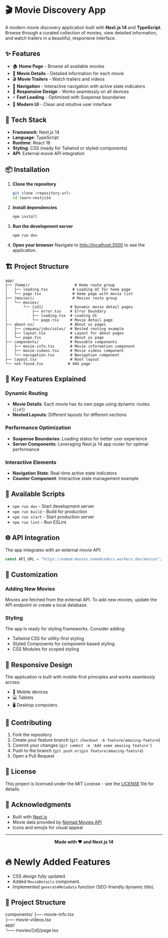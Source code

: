 # 🎬 Movie Discovery App

A modern movie discovery application built with **Next.js 14** and **TypeScript**. Browse through a curated collection of movies, view detailed information, and watch trailers in a beautiful, responsive interface.

## ✨ Features

- 🏠 **Home Page** - Browse all available movies
- 🎥 **Movie Details** - Detailed information for each movie
- 🎬 **Movie Trailers** - Watch trailers and videos
- 🧭 **Navigation** - Interactive navigation with active state indicators
- 📱 **Responsive Design** - Works seamlessly on all devices
- ⚡ **Fast Loading** - Optimized with Suspense boundaries
- 🎨 **Modern UI** - Clean and intuitive user interface

## 🚀 Tech Stack

- **Framework**: Next.js 14
- **Language**: TypeScript
- **Runtime**: React 18
- **Styling**: CSS (ready for Tailwind or styled-components)
- **API**: External movie API integration

## 📦 Installation

1. **Clone the repository**
   ```bash
   git clone <repository-url>
   cd learn-nestjs14
   ```

2. **Install dependencies**
   ```bash
   npm install
   ```

3. **Run the development server**
   ```bash
   npm run dev
   ```

4. **Open your browser**
   Navigate to [http://localhost:3000](http://localhost:3000) to see the application.

## 🏗️ Project Structure

```
app/
├── (home)/                    # Home route group
│   ├── loading.tsx           # Loading UI for home page
│   └── page.tsx              # Home page with movie list
├── (movies)/                 # Movies route group
│   └── movies/
│       └── [id]/            # Dynamic movie detail pages
│           ├── error.tsx    # Error boundary
│           ├── loading.tsx  # Loading UI
│           └── page.tsx     # Movie detail page
├── about-us/                # About us pages
│   ├── company/jobs/sales/  # Nested routing example
│   ├── layout.tsx           # Layout for about pages
│   └── page.tsx             # About us page
├── components/              # Reusable components
│   ├── movie-info.tsx       # Movie information component
│   ├── movie-videos.tsx     # Movie videos component
│   └── navigation.tsx       # Navigation component
├── layout.tsx               # Root layout
└── not-found.tsx           # 404 page
```

## 🎯 Key Features Explained

### Dynamic Routing
- **Movie Details**: Each movie has its own page using dynamic routes (`[id]`)
- **Nested Layouts**: Different layouts for different sections

### Performance Optimization
- **Suspense Boundaries**: Loading states for better user experience
- **Server Components**: Leveraging Next.js 14 app router for optimal performance

### Interactive Elements
- **Navigation State**: Real-time active state indicators
- **Counter Component**: Interactive state management example


## 🔧 Available Scripts

- `npm run dev` - Start development server
- `npm run build` - Build for production
- `npm run start` - Start production server
- `npm run lint` - Run ESLint

## 🌐 API Integration

The app integrates with an external movie API:
```typescript
const API_URL = "https://nomad-movies.nomadcoders.workers.dev/movies";
```

## 🎨 Customization

### Adding New Movies
Movies are fetched from the external API. To add new movies, update the API endpoint or create a local database.

### Styling
The app is ready for styling frameworks. Consider adding:
- Tailwind CSS for utility-first styling
- Styled Components for component-based styling
- CSS Modules for scoped styling

## 📱 Responsive Design

The application is built with mobile-first principles and works seamlessly across:
- 📱 Mobile devices
- 💻 Tablets
- 🖥️ Desktop computers

## 🤝 Contributing

1. Fork the repository
2. Create your feature branch (`git checkout -b feature/amazing-feature`)
3. Commit your changes (`git commit -m 'Add some amazing feature'`)
4. Push to the branch (`git push origin feature/amazing-feature`)
5. Open a Pull Request

## 📄 License

This project is licensed under the MIT License - see the [LICENSE](LICENSE) file for details.

## 🙏 Acknowledgments

- Built with [Next.js](https://nextjs.org/)
- Movie data provided by [Nomad Movies API](https://nomad-movies.nomadcoders.workers.dev/)
- Icons and emojis for visual appeal

---

<div align="center">
  <strong>Made with ❤️ and Next.js 14</strong>
</div>



# 🔥 Newly Added Features
- CSS design fully updated.
- Added `MovieDetails` component.
- Implemented `generateMetadata` function (SEO-friendly dynamic title).

## 📂 Project Structure
components/
├── movie-info.tsx  
├── movie-videos.tsx  
app/  
└── movies/[id]/page.tsx  

